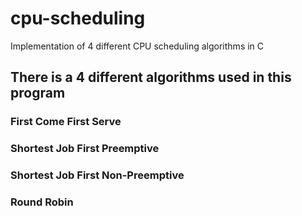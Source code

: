 # cpu-scheduling
Implementation of 4 different CPU scheduling algorithms in C

## There is a 4 different algorithms used in this program 

### First Come First Serve 

### Shortest Job First Preemptive 

### Shortest Job First Non-Preemptive 

### Round Robin 
